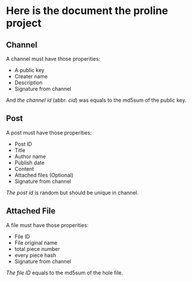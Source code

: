 # Here is the document the proline project

## Channel

A channel must have those properities:

- A public key
- Creater name
- Description
- Signature from channel

And *the channel id* (abbr. *cid*) was equals to the md5sum of the public key.

## Post

A post must have those properities:

- Post ID
- Title
- Author name
- Publish date
- Content
- Attached files (Optional)
- Signature from channel

*The post id* is random but should be unique in channel.

## Attached File

A file must have those properities:

- File ID
- File original name
- total piece number
- every piece hash
- Signature from channel

*The file ID* equals to the md5sum of the hole file.
